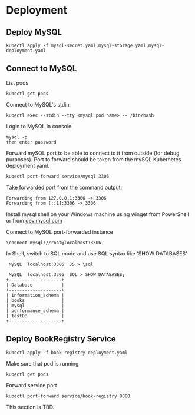 # Deployment

## Deploy MySQL

```text
kubectl apply -f mysql-secret.yaml,mysql-storage.yaml,mysql-deployment.yaml
```

## Connect to MySQL

List pods

```text
kubectl get pods
```

Connect to MySQL's stdin

```text
kubectl exec --stdin --tty <mysql pod name> -- /bin/bash
```

Login to MySQL in console

```text
mysql -p
then enter password
```

Forward mySQL port to be able to connect to it from outside (for debug purposes).
Port to forward should be taken from the mySQL Kubernetes deployment yaml.

```text
kubectl port-forward service/mysql 3306
```

Take forwarded port from the command output:

```text
Forwarding from 127.0.0.1:3306 -> 3306
Forwarding from [::1]:3306 -> 3306
```

Install mysql shell on your Windows machine using winget from PowerShell or from [dev.mysql.com](https://dev.mysql.com/downloads/shell/)

Connect to MySQL port-forwarded instance

```text
\connect mysql://root@localhost:3306
```

In Shell, switch to SQL mode and use SQL syntax like 'SHOW DATABASES'

```text
 MySQL  localhost:3306  JS > \sql

 MySQL  localhost:3306  SQL > SHOW DATABASES;
+--------------------+
| Database           |
+--------------------+
| information_schema |
| books              |
| mysql              |
| performance_schema |
| testDB             |
+--------------------+
```
## Deploy BookRegistry Service

```text
kubectl apply -f book-registry-deployment.yaml
```
Make sure that pod is running
```text
kubectl get pods
```
Forward service port
```text
kubectl port-forward service/book-registry 8080
```
This section is TBD.
